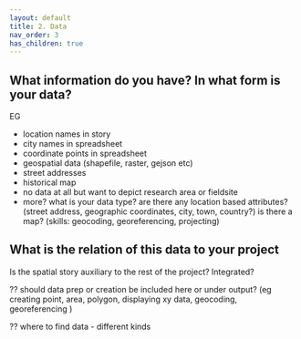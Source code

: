 ```yaml
---
layout: default
title: 2. Data
nav_order: 3
has_children: true
---
```


## What information do you have? In what form is your data? 

EG
- location names in story
- city names in spreadsheet
- coordinate points in spreadsheet
- geospatial data (shapefile, raster, gejson etc)
- street addresses
- historical map
- no data at all but want to depict research area or fieldsite 
- more? 
what is your data type? are there any location based attributes?
 (street address, geographic coordinates, city, town, country?) is there a map? (skills: geocoding, georeferencing, projecting)
	
## What is the relation of this data to your project 
Is the spatial story auxiliary to the rest of the project? Integrated? 


?? should data prep or creation be included here or under output? 
(eg creating point, area, polygon, displaying xy data, geocoding, georeferencing )

?? where to find data - different kinds